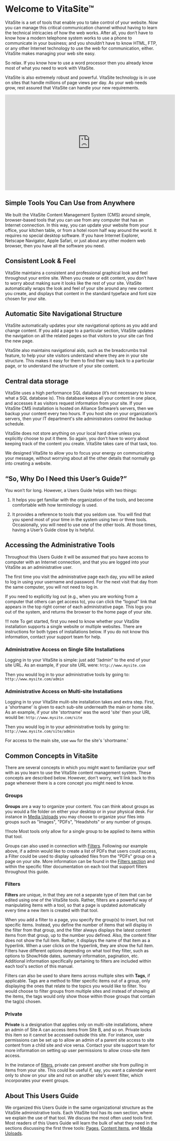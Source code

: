# Welcome to VitaSite™

VitaSite is a set of tools that enable you to take control of your website. Now you can manage this critical communication channel without having to learn the technical intricacies of how the web works. After all, you don’t have to know how a modern telephone system works to use a phone to communicate in your business; and you shouldn’t have to know HTML, FTP, or any other Internet technology to use the web for communication, either. VitaSite makes managing your web site easy.

So relax. If you know how to use a word processor then you already know most of what you need to work with VitaSite.

VitaSite is also extremely robust and powerful. VitaSite technology is in use on sites that handle millions of page views per day. As your web needs grow, rest assured that VitaSite can handle your new requirements.

<div class="embed-container"><iframe width="560" height="315" src="https://www.youtube.com/embed/FTQbiNvZqaY?rel=0" frameborder="0" allowfullscreen></iframe></div>

## Simple Tools You Can Use from Anywhere

We built the VitaSite Content Management System (CMS) around simple, browser-based tools that you can use from any computer that has an Internet connection. In this way, you can update your website from your office, your kitchen table, or from a hotel room half way around the world. It requires no special desktop software. If you have Internet Explorer, Netscape Navigator, Apple Safari, or just about any other modern web browser, then you have all the software you need.

## Consistent Look & Feel

VitaSite maintains a consistent and professional graphical look and feel throughout your entire site. When you create or edit content, you don’t have to worry about making sure it looks like the rest of your site. VitaSite automatically wraps the look and feel of your site around any new content you create, and displays that content in the standard typeface and font size chosen for your site.

## Automatic Site Navigational Structure

VitaSite automatically updates your site navigational options as you add and change content. If you add a page to a particular section, VitaSite updates the navigation on all the related pages so that visitors to your site can find the new page.

VitaSite also maintains navigational aids, such as the breadcrumbs trail feature, to help your site visitors understand where they are in your site structure. This makes it easy for them to find their way back to a particular page, or to understand the structure of your site content.

## Central data storage

VitaSite uses a high performance SQL database (it’s not necessary to know what a SQL database is). This database keeps all your content in one place, and accesses it as visitors request information from your site. If your VitaSite CMS installation is hosted on Alliance Software’s servers, then we backup your content every two hours. If you host site on your organization’s servers, then your IT department's site administrators control the backup schedule.

VitaSite does not store anything on your local hard drive unless you explicitly choose to put it there. So again, you don’t have to worry about keeping track of the content you create. VitaSite takes care of that task, too.

We designed VitaSite to allow you to focus your energy on communicating your message, without worrying about all the other details that normally go into creating a website.

## “So, Why Do I Need this User’s Guide?”

You won’t for long. However, a Users Guide helps with two things:

1. It helps you get familiar with the organization of the tools, and become comfortable with how terminology is used.

1. It provides a reference to tools that you seldom use. You will find that you spend most of your time in the system using two or three tools. Occasionally, you will need to use one of the other tools. At those times, having a User’s Guide close by is helpful.

## Accessing the Administrative Tools

Throughout this Users Guide it will be assumed that you have access to computer with an Internet connection, and that you are logged into your VitaSite as an administrative user.

The first time you visit the administrative page each day, you will be asked to log in using your username and password. For the next visit that day from the same computer, you will not need to log in.

If you need to explicitly log out (e.g., when you are working from a computer that others can get access to), you can click the “logout” link that appears in the top right corner of each administrative page. This logs you out of the system, and returns the browser to the home page of your site.

!!! note
    To get started, first you need to know whether your VitaSite installation supports a single website or multiple websites. There are instructions for both types of installations below. If you do not know this information, contact your support team for help.

### Administrative Access on Single Site Installations

Logging in to your VitaSite is simple: just add “/admin” to the end of your site URL. As an example, if your site URL were: `http://www.mysite.com`

Then you would log in to your administrative tools by going to: `http://www.mysite.com/admin`

### Administrative Access on Multi-site Installations

Logging in to your VitaSite mulit-site installation takes and extra step. First, a 'shortname' is given to each sub-site underneath the main or home site. As an example, if your site 'stortname' was the word 'site' then your URL would be: `http://www.mysite.com/site`

Then you would log in to your administrative tools by going to: `http://www.mysite.com/site/admin`

For access to the main site, use `www` for the site's 'shortname.'

## Common Concepts in VitaSite

There are several concepts in which you might want to familiarize your self with as you learn to use the VitaSite content management system. These concepts are described below. However, don't worry, we'll link back to this page whenever there is a core concept you might need to know.

### Groups

**Groups** are a way to organize your content. You can think about groups as you would a file folder on either your desktop or in your physical desk. For instance in [Media Uploads](media.md) you may choose to organize your files into groups such as "Images", "PDFs", "Headshots" or any number of groups. 

!!!note 
    Most tools only allow for a single group to be applied to items within that tool.

Groups can also used in connection with [Filters](#filters). Following our example above, if a admin would like to create a list of PDFs that users could access, a Filter could be used to display uploaded files from the "PDFs" group on a page on your site. More information can be found in the [Filters section](#filters) and within the specific filter documentation on each tool that support filters throughout this guide.

### Filters

**Filters** are unique, in that they are not a separate type of item that can be edited using one of the VitaSite tools. Rather, filters are a powerful way of manipulating items with a tool, so that a page is updated automatically every time a new item is created with that tool.

When you add a filter to a page, you specify the group(s) to insert, but not specific items. Instead, you define the number of  items that will display in the filter from that group, and the filter always displays the latest content items from that group, up to the number you defined. Also, the content filter does not show the full item. Rather, it displays the name of that item as a hyperlink. When a user clicks on the hyperlink, they are show the full item. Filters have different options depending on what tool they filter, such as options to Show/Hide dates, summary information, pagination, etc. Additional information specifically pertaining to filters are included within each tool's section of this manual.

Filters can also be used to share items across multiple sites with **Tags**, if applicable. Tags are a method to filter specific items out of a group, only displaying the ones that relate to the topics you would like to filter. You would choose to filter groups from multiple sites and instead of showing all the items, the tags would only show those within those groups that contain the tag(s) chosen.

### Private

**Private** is a designation that applies only on multi-site installations, where an admin of Site A can access items from Site B, and so on. Private locks this item so it cannot be accessed outside this site. For instance, user permissions can be set up to allow an admin of a parent site access to site content from a child site and vice versa. Contact your site support team for more information on setting up user permissions to allow cross-site item access.

In the instance of [filters](#filters), private can prevent another site from pulling in items from your site. This could be useful if, say, you want a calendar event only to show on your site and not on another site's event filter, which incorporates your event groups.

## About This Users Guide

We organized this Users Guide in the same organizational structure as the VitaSite administrative tools. Each VitaSite tool has its own section, where we explain the use of that tool. We discuss the most often used tools first. Most readers of this Users Guide will learn the bulk of what they need in the sections discussing the first three tools: [Pages](pages.md), [Content Items](content.md), and [Media Uploads](media.md).